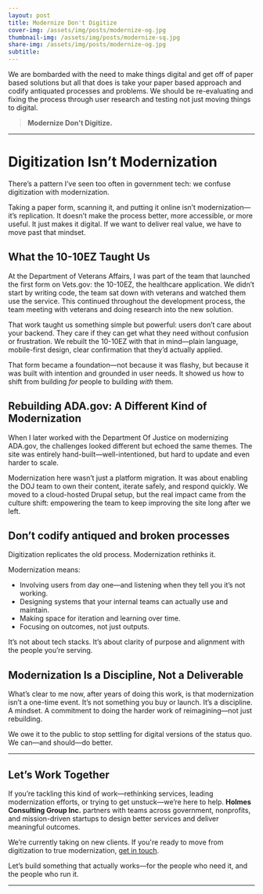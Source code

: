 ```yaml
---
layout: post
title: Modernize Don't Digitize
cover-img: /assets/img/posts/modernize-og.jpg
thumbnail-img: /assets/img/posts/modernize-sq.jpg
share-img: /assets/img/posts/modernize-og.jpg
subtitle: 
---
```


We are bombarded with the need to make things digital and get off of paper based solutions but all that does is take your paper based approach and codify antiquated processes and problems. We should be re-evaluating and fixing the process through user research and testing not just moving things to digital.
>__Modernize Don't Digitize.__

--- 
# Digitization Isn’t Modernization

There’s a pattern I’ve seen too often in government tech: we confuse digitization with modernization.

Taking a paper form, scanning it, and putting it online isn’t modernization—it’s replication. It doesn’t make the process better, more accessible, or more useful. It just makes it digital. If we want to deliver real value, we have to move past that mindset.

## What the 10-10EZ Taught Us

At the Department of Veterans Affairs, I was part of the team that launched the first form on Vets.gov: the 10-10EZ, the healthcare application. We didn’t start by writing code, the team sat down with veterans and watched them use the service. This continued throughout the development process, the team meeting with veterans and doing research into the new solution.

That work taught us something simple but powerful: users don’t care about your backend. They care if they can get what they need without confusion or frustration. We rebuilt the 10-10EZ with that in mind—plain language, mobile-first design, clear confirmation that they’d actually applied.

That form became a foundation—not because it was flashy, but because it was built with intention and grounded in user needs. It showed us how to shift from building *for* people to building *with* them.

## Rebuilding ADA.gov: A Different Kind of Modernization

When I later worked with the Department Of Justice on modernizing ADA.gov, the challenges looked different but echoed the same themes. The site was entirely hand-built—well-intentioned, but hard to update and even harder to scale.

Modernization here wasn’t just a platform migration. It was about enabling the DOJ team to own their content, iterate safely, and respond quickly. We moved to a cloud-hosted Drupal setup, but the real impact came from the culture shift: empowering the team to keep improving the site long after we left.

## Don’t codify antiqued and broken processes

Digitization replicates the old process. Modernization rethinks it.

Modernization means:

- Involving users from day one—and listening when they tell you it’s not working.
- Designing systems that your internal teams can actually use and maintain.
- Making space for iteration and learning over time.
- Focusing on outcomes, not just outputs.

It’s not about tech stacks. It’s about clarity of purpose and alignment with the people you’re serving.

## Modernization Is a Discipline, Not a Deliverable

What’s clear to me now, after years of doing this work, is that modernization isn’t a one-time event. It’s not something you buy or launch. It’s a discipline. A mindset. A commitment to doing the harder work of reimagining—not just rebuilding.

We owe it to the public to stop settling for digital versions of the status quo. We can—and should—do better.

---

## Let’s Work Together

If you’re tackling this kind of work—rethinking services, leading modernization efforts, or trying to get unstuck—we’re here to help. **Holmes Consulting Group Inc.** partners with teams across government, nonprofits, and mission-driven startups to design better services and deliver meaningful outcomes.

We’re currently taking on new clients. If you're ready to move from digitization to true modernization, [get in touch](https://holmesconsulting.group).

Let’s build something that actually works—for the people who need it, and the people who run it.

---


